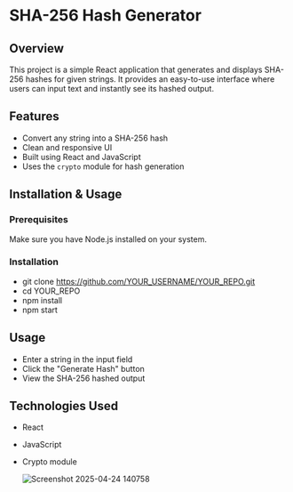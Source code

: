 # SHA-256 Hash Generator  

## Overview  
This project is a simple React application that generates and displays SHA-256 hashes for given strings. It provides an easy-to-use interface where users can input text and instantly see its hashed output.  

## Features  
- Convert any string into a SHA-256 hash  
- Clean and responsive UI  
- Built using React and JavaScript  
- Uses the `crypto` module for hash generation  

## Installation & Usage  

### Prerequisites  
Make sure you have Node.js installed on your system.  

### Installation  
- git clone https://github.com/YOUR_USERNAME/YOUR_REPO.git  
- cd YOUR_REPO  
- npm install  
- npm start


## Usage
- Enter a string in the input field
- Click the "Generate Hash" button
- View the SHA-256 hashed output

## Technologies Used
- React
- JavaScript
- Crypto module


    ![Screenshot 2025-04-24 140758](https://github.com/user-attachments/assets/643a0450-adef-495a-a885-4606a449b758)







